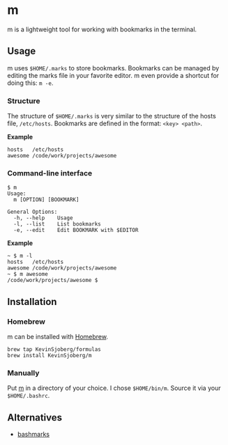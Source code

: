 # m
m is a lightweight tool for working with bookmarks in the terminal.

## Usage
m uses `$HOME/.marks` to store bookmarks. Bookmarks can be managed by editing
the marks file in your favorite editor. m even provide a shortcut for doing
this: `m -e`.

### Structure
The structure of `$HOME/.marks` is very similar to the structure of the hosts
file, `/etc/hosts`. Bookmarks are defined in the format: `<key> <path>`.

**Example**

    hosts   /etc/hosts
    awesome /code/work/projects/awesome

### Command-line interface

    $ m
    Usage:
      m [OPTION] [BOOKMARK]

    General Options:
      -h, --help    Usage
      -l, --list    List bookmarks
      -e, --edit    Edit BOOKMARK with $EDITOR

**Example**

    ~ $ m -l
    hosts   /etc/hosts
    awesome /code/work/projects/awesome
    ~ $ m awesome
    /code/work/projects/awesome $

## Installation

### Homebrew
m can be installed with [Homebrew](http://brew.sh/).

    brew tap KevinSjoberg/formulas
    brew install KevinSjoberg/m

### Manually
Put [m](https://raw.github.com/KevinSjoberg/m/master/m) in a directory of your
choice. I chose `$HOME/bin/m`. Source it via your `$HOME/.bashrc`.

## Alternatives

  * [bashmarks](https://github.com/huyng/bashmarks)
